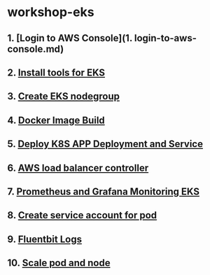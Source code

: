 # workshop-eks

## 1. [Login to AWS Console](1. login-to-aws-console.md)

## 2. [Install tools for EKS](2.install-tools-for-eks.md)

## 3. [Create EKS nodegroup](03.create-eks-nodegroup.md)

## 4. [Docker Image Build](04.docker-image-build.md)

## 5. [Deploy K8S APP Deployment and Service](05.deploy-k8s-app-service.md)

## 6. [AWS load balancer controller](06.create-aws-load-balancer-controller.md)

## 7. [Prometheus and Grafana Monitoring EKS](07.monitor-eks-with-prometheus-grafana.md)

## 8. [Create service account for pod](08.create-service-account-for-pod.md)

## 9. [Fluentbit Logs](09.fluent-bit-logs.md)

## 10. [Scale pod and node](10.scale-pod-and-node.md)
